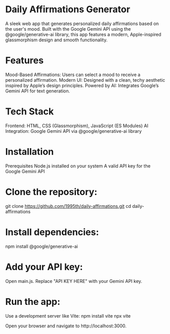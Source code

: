 # Daily Affirmations Generator
A sleek web app that generates personalized daily affirmations based on the user's mood. Built with the Google Gemini API using the @google/generative-ai library, this app features a modern, Apple-inspired glassmorphism design and smooth functionality.

# Features
Mood-Based Affirmations: Users can select a mood to receive a personalized affirmation.
Modern UI: Designed with a clean, techy aesthetic inspired by Apple’s design principles.
Powered by AI: Integrates Google’s Gemini API for text generation.

# Tech Stack
Frontend: HTML, CSS (Glassmorphism), JavaScript (ES Modules)
AI Integration: Google Gemini API via @google/generative-ai library

# Installation
Prerequisites
Node.js installed on your system
A valid API key for the Google Gemini API

# Clone the repository:
git clone https://github.com/1995th/daily-affirmations.git
cd daily-affirmations

# Install dependencies:
npm install @google/generative-ai

# Add your API key:
Open main.js.
Replace "API KEY HERE" with your Gemini API key.

# Run the app:
Use a development server like Vite:
npm install vite
npx vite

Open your browser and navigate to http://localhost:3000.
